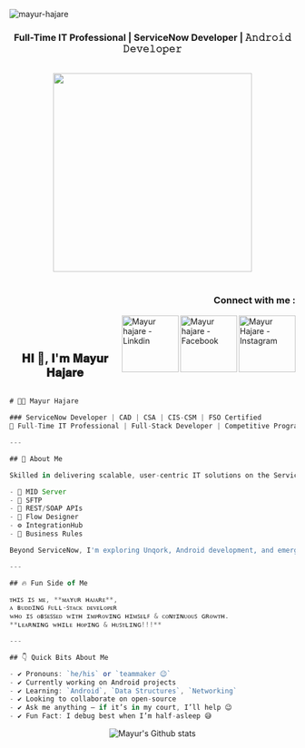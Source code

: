 <p align="left"> <img src="https://komarev.com/ghpvc/?username=mayur-hajare" alt="mayur-hajare" /> </p>

  <p>
  <h3 align="center"> Full-Time IT Professional | ServiceNow Developer | 𝙰𝚗𝚍𝚛𝚘𝚒𝚍 𝙳𝚎𝚟𝚎𝚕𝚘𝚙𝚎𝚛 
</h3></p>
  <p align="center">
<br><img src="https://github.com/mayur-hajare/mayur-hajare/blob/89df1e85aaf14ad8840da3b4d27ce48deab46581/yoga_dev.gif" width="350px"><br><br>
</p>
<h3 align="right">Connect with me :</h3>
<a href="https://instagram.com/mayur_hajare28">
  <img align="right" alt="Mayur Hajare - Instagram" width="100px" src="https://img.shields.io/badge/instagram-%23E4405F.svg?&style=for-the-badge&logo=instagram&logoColor=white"/>
</a>
<a href="https://www.linkedin.com/in/mayur-hajare-6583611b3/">
  <img align="right" alt="Mayur hajare - Facebook" width="100px" src="https://img.shields.io/badge/linkedin-%230077B5.svg?&style=for-the-badge&logo=linkedin&logoColor=white"/>
</a>
<a href="https://www.linkedin.com/in/mayur-hajare-6583611b3/">
  <img align="right" alt="Mayur hajare - Linkdin" width="100px" src="https://img.shields.io/badge/gmail-%23D14836.svg?&style=for-the-badge&logo=gmail&logoColor=white"/>
</a>
<br/>
<br/>
<h2 align="center">𝐇𝐈 👋, 𝐈'𝐦 𝐌𝐚𝐲𝐮𝐫 𝐇𝐚𝐣𝐚𝐫𝐞 </h1>


```js

# 👨‍💻 Mayur Hajare

### ServiceNow Developer | CAD | CSA | CIS-CSM | FSO Certified  
🚀 Full-Time IT Professional | Full-Stack Developer | Competitive Programmer | Tech Explorer

---

## 🚀 About Me

Skilled in delivering scalable, user-centric IT solutions on the ServiceNow platform, with deep expertise in ITSM, CSM, and FSM implementations.

- 🔧 MID Server
- 🔐 SFTP
- 🔗 REST/SOAP APIs
- 🔄 Flow Designer
- ⚙️ IntegrationHub
- 🧠 Business Rules

Beyond ServiceNow, I'm exploring Unqork, Android development, and emerging tech like AR/VR—always pushing boundaries and bridging innovation with practical outcomes.

---

## 🔥 Fun Side of Me

ᴛʜɪꜱ ɪꜱ ᴍᴇ, **ᴍᴀʏᴜʀ ʜᴀᴊᴀʀᴇ**,  
ᴀ ʙᴜᴅᴅɪɴɢ ꜰᴜʟʟ-ꜱᴛᴀᴄᴋ ᴅᴇᴠᴇʟᴏᴘᴇʀ  
ᴡʜᴏ ɪꜱ ᴏʙꜱᴇꜱꜱᴇᴅ ᴡɪᴛʜ ɪᴍᴘʀᴏᴠɪɴɢ ʜɪᴍꜱᴇʟꜰ & ᴄᴏɴᴛɪɴᴜᴏᴜꜱ ɢʀᴏᴡᴛʜ.  
**ʟᴇᴀʀɴɪɴɢ ᴡʜɪʟᴇ ʜᴏᴘɪɴɢ & ʜᴜꜱᴛʟɪɴɢ!!!**

---

## 👇 Quick Bits About Me

- ✔ Pronouns: `he/his` or `teammaker 😉`
- ✔ Currently working on Android projects
- ✔ Learning: `Android`, `Data Structures`, `Networking`
- ✔ Looking to collaborate on open-source
- ✔ Ask me anything — if it’s in my court, I’ll help 😉
- ✔ Fun Fact: I debug best when I’m half-asleep 😅
```
</center>
  <p align="center">
   <img src="https://github-readme-stats.vercel.app/api?username=mayur-hajare&show_icons=true&border=true&count_private=true" alt="Mayur's Github stats" align="center">
</p>
<br>


